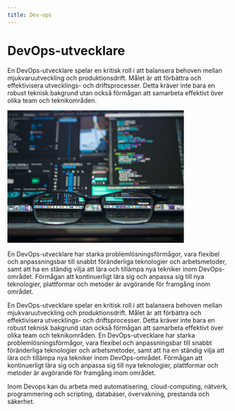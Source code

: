 ```yaml
---
title: Dev-ops
---
```


DevOps-utvecklare
===================

En DevOps-utvecklare spelar en kritisk roll i att balansera behoven mellan mjukvaruutveckling och produktionsdrift. Målet är att förbättra och effektivisera utvecklings- och driftsprocesser. Detta kräver inte bara en robust teknisk bakgrund utan också förmågan att samarbeta effektivt över olika team och teknikområden.

 <img src="/assets/img/devops.jpg" class="float_right" alt="Devops"/>

En DevOps-utvecklare har starka problemlösningsförmågor, vara flexibel och anpassningsbar till snabbt föränderliga teknologier och arbetsmetoder, samt att ha en ständig vilja att lära och tillämpa nya tekniker inom DevOps-området. Förmågan att kontinuerligt lära sig och anpassa sig till nya teknologier, plattformar och metoder är avgörande för framgång inom området.

En DevOps-utvecklare spelar en kritisk roll i att balansera behoven mellan mjukvaruutveckling och produktionsdrift. Målet är att förbättra och effektivisera utvecklings- och driftsprocesser. Detta kräver inte bara en robust teknisk bakgrund utan också förmågan att samarbeta effektivt över olika team och teknikområden.
En DevOps-utvecklare har starka problemlösningsförmågor, vara flexibel och anpassningsbar till snabbt föränderliga teknologier och arbetsmetoder, samt att ha en ständig vilja att lära och tillämpa nya tekniker inom DevOps-området. Förmågan att kontinuerligt lära sig och anpassa sig till nya teknologier, plattformar och metoder är avgörande för framgång inom området.

Inom Devops kan du arbeta med automatisering, cloud-computing, nätverk, programmering och scripting, databaser, övervakning, prestanda och säkerhet.



	
